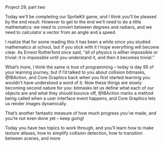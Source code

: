Project 29, part two

Today we’ll be completing our SpriteKit game, and I think you’ll be pleased by the end result. However to get to the end we’ll need to do a little mathematics: we need to convert between degrees and radians, and we need to calculator a vector from an angle and a speed.

I realize that for some reading this it has been a while since you studied mathematics at school, but if you stick with it I hope everything will become clear. As Ernest Rutherford once said, “all of physics is either impossible or trivial: it is impossible until you understand it, and then it becomes trivial.”

What’s more, I think the same is true of programming – today is day 95 of your learning journey, but if I’d talked to you about collision bitmasks, @IBAction, and Core Graphics back when you first started learning you wouldn’t have understood a word of it. Now these things are slowly becoming second nature for you: bitmasks let us define what each of our objects are and what they should bounce off, @IBAction marks a method being called when a user interface event happens, and Core Graphics lets us render images dynamically.

That’s another fantastic measure of how much progress you’ve made, and you’re not even done yet – keep going!

Today you have two topics to work through, and you’ll learn how to make texture atlases, how to simplify collision detection, how to transition between scenes, and more
